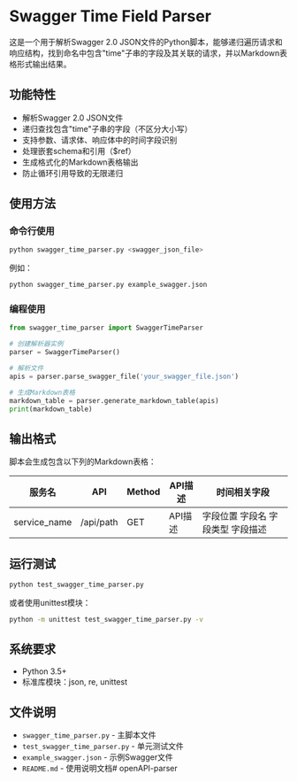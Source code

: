 # Swagger Time Field Parser

这是一个用于解析Swagger 2.0 JSON文件的Python脚本，能够递归遍历请求和响应结构，找到命名中包含"time"子串的字段及其关联的请求，并以Markdown表格形式输出结果。

## 功能特性

- 解析Swagger 2.0 JSON文件
- 递归查找包含"time"子串的字段（不区分大小写）
- 支持参数、请求体、响应体中的时间字段识别
- 处理嵌套schema和引用（$ref）
- 生成格式化的Markdown表格输出
- 防止循环引用导致的无限递归

## 使用方法

### 命令行使用

```bash
python swagger_time_parser.py <swagger_json_file>
```

例如：
```bash
python swagger_time_parser.py example_swagger.json
```

### 编程使用

```python
from swagger_time_parser import SwaggerTimeParser

# 创建解析器实例
parser = SwaggerTimeParser()

# 解析文件
apis = parser.parse_swagger_file('your_swagger_file.json')

# 生成Markdown表格
markdown_table = parser.generate_markdown_table(apis)
print(markdown_table)
```

## 输出格式

脚本会生成包含以下列的Markdown表格：

| 服务名 | API | Method | API描述 | 时间相关字段 |
| --- | --- | --- | --- | --- |
| service_name | /api/path | GET | API描述 | 字段位置 字段名 字段类型 字段描述 |

## 运行测试

```bash
python test_swagger_time_parser.py
```

或者使用unittest模块：

```bash
python -m unittest test_swagger_time_parser.py -v
```

## 系统要求

- Python 3.5+
- 标准库模块：json, re, unittest

## 文件说明

- `swagger_time_parser.py` - 主脚本文件
- `test_swagger_time_parser.py` - 单元测试文件
- `example_swagger.json` - 示例Swagger文件
- `README.md` - 使用说明文档# openAPI-parser
